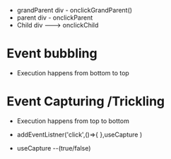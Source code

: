
- grandParent div - onclickGrandParent()
- parent div - onclickParent
- Child div ---> onclickChild

# Event bubbling
- Execution happens from bottom to top


# Event Capturing /Trickling 
- Execution happens from top to bottom 


 - addEventListner('click',()=>{
   },useCapture )

 - useCapture --(true/false)